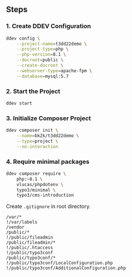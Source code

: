 ## Steps

### 1. Create DDEV Configuration

```bash
ddev config \
    --project-name=t3dd22demo \
    --project-type=php \
    --php-version=8.1 \
    --docroot=public \
    --create-docroot \
    --webserver-type=apache-fpm \
    --database=mysql:5.7
```

### 2. Start the Project

```bash
ddev start
```

### 3. Initialize Composer Project

```bash
ddev composer init \
    --name=bk2k/t3dd22demo \
    --type=project \
    --no-interaction
```

### 4. Require minimal packages

```bash
ddev composer require \
    php:~8.1 \
    vlucas/phpdotenv \
    typo3/minimal \
    typo3/cms-introduction
```

Create `.gitignore` in root directory.

```
/var/*
!/var/labels
/vendor
/public/*
!/public/fileadmin
/public/fileadmin/*
!/public/.htaccess
!/public/typo3conf
/public/typo3conf/*
!/public/typo3conf/LocalConfiguration.php
!/public/typo3conf/AdditionalConfiguration.php
```
